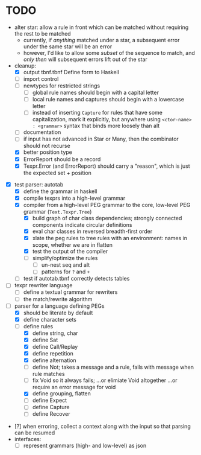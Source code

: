 # TODO

- alter star: allow a rule in front which can be matched without requiring the rest to be matched
  - currently, if _anything_ matched under a star, a subsequent error under the same star will be an error
  - however, I'd like to allow some _subset_ of the sequence to match, and _only then_ will subsequent errors lift out of the star
- cleanup:
  - [x] output tbnf.tbnf Define form to Haskell
  - [ ] import control
  - [ ] newtypes for restricted strings
    - [ ] global rule names should begin with a capital letter
    - [ ] local rule names and captures should begin with a lowercase letter
    - [ ] instead of inserting `Capture` for rules that have some capitalization, mark it explicitly, but anywhere
          using `<ctor-name> : <grammar>` syntax that binds more loosely than alt
  - [ ] documentation
  - [ ] if input has not advanced in Star or Many, then the combinator should not recurse
  - [x] better position type
  - [x] ErrorReport should be a record
  - [x] Texpr.Error (and ErrorReport) should carry a "reason", which is just the expected set + position
- [x] test parser: autotab
  - [x] define the grammar in haskell
  - [x] compile texprs into a high-level grammar
  - [x] compiler from a high-level PEG grammar to the core, low-level PEG grammar (`Text.Texpr.Tree`)
    - [x] build graph of char class dependencies; strongly connected components indicate circular definitions
    - [x] eval char classes in reversed breadth-first order
    - [x] xlate the peg rules to tree rules with an environment:
          names in scope, whether we are in flatten
    - [x] test the output of the compiler
    - [ ] simplify/optimize the rules
      - [ ] un-nest seq and alt
      - [ ] patterns for `?` and `+`
  - [ ] test if autotab.tbnf correctly detects tables
- [ ] texpr rewriter language
  - [ ] define a textual grammar for rewriters
  - [ ] the match/rewrite algorithm
- [ ] parser for a language defining PEGs
  - [x] should be literate by default
  - [x] define character sets
  - [ ] define rules
    - [x] define string, char
    - [x] define Sat
    - [x] define Call/Replay
    - [x] define repetition
    - [x] define alternation
    - [ ] define Not; takes a message and a rule, fails with message when rule matches
    - [ ] fix Void so it always fails; …or elimiate Void altogether …or require an error message for void
    - [x] define grouping, flatten
    - [ ] define Expect
    - [ ] define Capture
    - [ ] define Recover
- [?] when erroring, collect a context along with the input so that parsing can be resumed
- interfaces:
  - [ ] represent grammars (high- and low-level) as json